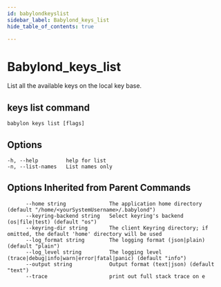 ```yaml
---
id: babylondkeyslist
sidebar_label: Babylond_keys_list
hide_table_of_contents: true

---
```


# Babylond_keys_list
List all the available keys on the local key base.
## keys list command
```
babylon keys list [flags]
```
## Options
```
-h, --help         help for list
-n, --list-names   List names only

```
## Options Inherited from Parent Commands
```
      --home string              The application home directory (default "/home/<yourSystemUsername>/.babylond")
      --keyring-backend string   Select keyring's backend (os|file|test) (default "os")
      --keyring-dir string       The client Keyring directory; if omitted, the default 'home' directory will be used
      --log_format string        The logging format (json|plain) (default "plain")
      --log_level string         The logging level (trace|debug|info|warn|error|fatal|panic) (default "info")
      --output string            Output format (text|json) (default "text")
      --trace                    print out full stack trace on e
```